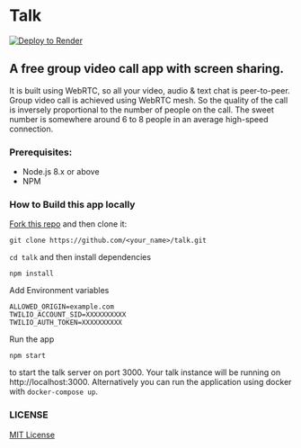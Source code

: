 # Talk

[![Deploy to Render](https://render.com/images/deploy-to-render-button.svg)](https://render.com/deploy)

## A free group video call app with screen sharing.

It is built using WebRTC, so all your video, audio & text chat is peer-to-peer. Group video call is achieved using WebRTC mesh. So the quality of the call is inversely proportional to the number of people on the call. The sweet number is somewhere around 6 to 8 people in an average high-speed connection.

### Prerequisites:

- Node.js 8.x or above
- NPM

### How to Build this app locally

[Fork this repo](https://github.com/platform-kit/talk/fork) and then clone it:

```
git clone https://github.com/<your_name>/talk.git
```

`cd talk` and then install dependencies

```
npm install
```

Add Environment variables

```
ALLOWED_ORIGIN=example.com
TWILIO_ACCOUNT_SID=XXXXXXXXXX
TWILIO_AUTH_TOKEN=XXXXXXXXXX
```

Run the app

```
npm start
```

to start the talk server on port 3000. Your talk instance will be running on http://localhost:3000. Alternatively you can run the application using docker with `docker-compose up`.

### LICENSE

<a href="https://github.com/vasanthv/talk/blob/master/LICENSE">MIT License</a>
